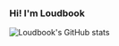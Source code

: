 ### Hi! I'm Loudbook


![Loudbook's GitHub stats](https://github-readme-stats.vercel.app/api?username=Loudooks&show_icons=true&theme=radical)
